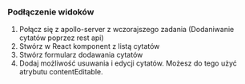 ### Podłączenie widoków ###

1. Połącz się z apollo-server z wczorajszego zadania (Dodaniwanie cytatów poprzez rest api)
2. Stwórz w React komponent z listą cytatów 
3. Stwórz formularz dodawania cytatów
4. Dodaj możliwość usuwania i edycji cytatów. Możesz do tego użyć atrybutu contentEditable.